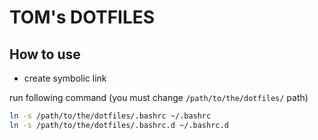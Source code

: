 # TOM's DOTFILES

## How to use

- create symbolic link

run following command (you must change `/path/to/the/dotfiles/` path)
```bash
ln -s /path/to/the/dotfiles/.bashrc ~/.bashrc
ln -s /path/to/the/dotfiles/.bashrc.d ~/.bashrc.d
```

